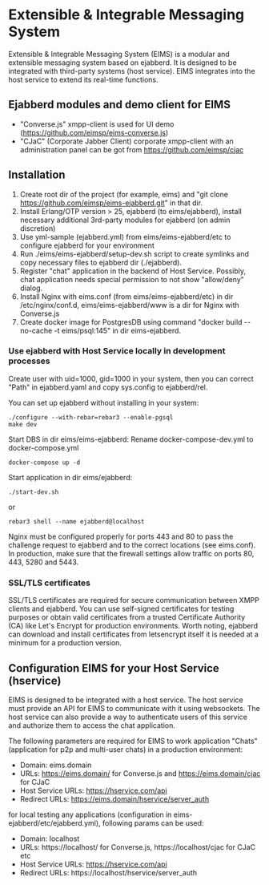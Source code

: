 # Extensible & Integrable Messaging System

Extensible & Integrable Messaging System (EIMS) is a modular and extensible messaging system based on ejabberd.
It is designed to be integrated with third-party systems (host service). EIMS integrates into the host service to extend its real-time functions. 

## Ejabberd modules and demo client for EIMS

* "Converse.js" xmpp-client is used for UI demo (https://github.com/eimsp/eims-converse.js) 
* "CJaC" (Corporate Jabber Client) corporate xmpp-client with an administration panel can be got from https://github.com/eimsp/cjac

## Installation

1. Create root dir of the project (for example, eims) and "git clone https://github.com/eimsp/eims-ejabberd.git" in that dir.
2. Install Erlang/OTP version > 25, ejabberd (to eims/ejabberd), install necessary additional 3rd-party modules for ejabberd (on admin discretion)
3. Use yml-sample (ejabberd.yml) from eims/eims-ejabberd/etc to configure ejabberd for your environment
4. Run ./eims/eims-ejabberd/setup-dev.sh script to create symlinks and copy necessary files to ejabberd dir (./ejabberd).
5. Register "chat" application in the backend of Host Service. Possibly, chat application needs special permission to not show "allow/deny" dialog.
6. Install Nginx with eims.conf (from eims/eims-ejabberd/etc) in dir /etc/nginx/conf.d, eims/eims-ejabberd/www is a dir for Nginx with Converse.js
7. Create docker image for PostgresDB using command "docker build --no-cache -t eims/psql:145" in dir eims-ejabberd.

### Use ejabberd with Host Service locally in development processes

Create user with uid=1000, gid=1000 in your system, then you can correct "Path" in ejabberd.yaml and
copy sys.config to ejabberd/rel.

You can set up ejabberd without installing in your system:

    ./configure --with-rebar=rebar3 --enable-pgsql
    make dev


Start DBS in dir eims/eims-ejabberd:
    Rename docker-compose-dev.yml to docker-compose.yml
    
    docker-compose up -d

Start application in dir eims/ejabberd:  

    ./start-dev.sh     
 or 
   
    rebar3 shell --name ejabberd@localhost      

Nginx must be configured properly for ports 443 and 80 to pass the challenge request to ejabberd and 
to the correct locations (see eims.conf). In production, make sure that the firewall settings allow traffic on ports 80, 443, 5280 and 5443.

### SSL/TLS certificates

SSL/TLS certificates are required for secure communication between XMPP clients and ejabberd.
You can use self-signed certificates for testing purposes or obtain valid certificates from a 
trusted Certificate Authority (CA) like Let's Encrypt for production environments. Worth noting, ejabberd can download and install certificates from 
letsencrypt itself it is needed at a minimum for a production version.

##  Configuration EIMS for your Host Service (hservice)

EIMS is designed to be integrated with a host service. The host service must provide an API for EIMS to communicate with it using websockets.
The host service can also provide a way to authenticate users of this service and authorize them to access the chat application.

The following parameters are required for EIMS to work application "Chats" (application for p2p and multi-user chats)  in a production environment:
* Domain: eims.domain 
* URLs: https://eims.domain/ for Converse.js and https://eims.domain/cjac for CJaC  
* Host Service URLs: https://hservice.com/api
* Redirect URLs: https://eims.domain/hservice/server_auth 

for local testing any applications (configuration in eims-ejabberd/etc/ejabberd.yml), following params can be used:
* Domain: localhost
* URLs: https://localhost/ for Converse.js, https://localhost/cjac for CJaC etc
* Host Service URLs: https://hservice.com/api
* Redirect URLs: https://localhost/hservice/server_auth 

